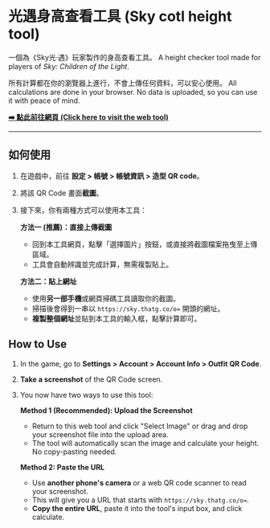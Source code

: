 # 光遇身高查看工具 (Sky cotl height tool)

一個為《Sky光·遇》玩家製作的身高查看工具。
A height checker tool made for players of *Sky: Children of the Light*.

所有計算都在你的瀏覽器上進行，不會上傳任何資料，可以安心使用。
All calculations are done in your browser. No data is uploaded, so you can use it with peace of mind.

[**➡️ 點此前往網頁 (Click here to visit the web tool)**](https://dream10325.github.io/sky-cotl-height-tool/)

---

## 如何使用

1.  在遊戲中，前往 **設定 > 帳號 > 帳號資訊 > 造型 QR code**。
2.  將該 QR Code 畫面**截圖**。
3.  接下來，你有兩種方式可以使用本工具：

    **方法一 (推薦)：直接上傳截圖**
    * 回到本工具網頁，點擊「選擇圖片」按鈕，或直接將截圖檔案拖曳至上傳區域。
    * 工具會自動辨識並完成計算，無需複製貼上。

    **方法二：貼上網址**
    * 使用**另一部手機**或網頁掃碼工具讀取你的截圖。
    * 掃描後會得到一串以 `https://sky.thatg.co/o=` 開頭的網址。
    * **複製整個網址**並貼到本工具的輸入框，點擊計算即可。

## How to Use

1.  In the game, go to **Settings > Account > Account Info > Outfit QR Code**.
2.  **Take a screenshot** of the QR Code screen.
3.  You now have two ways to use this tool:

    **Method 1 (Recommended): Upload the Screenshot**
    * Return to this web tool and click "Select Image" or drag and drop your screenshot file into the upload area.
    * The tool will automatically scan the image and calculate your height. No copy-pasting needed.

    **Method 2: Paste the URL**
    * Use **another phone's camera** or a web QR code scanner to read your screenshot.
    * This will give you a URL that starts with `https://sky.thatg.co/o=`.
    * **Copy the entire URL**, paste it into the tool's input box, and click calculate.
